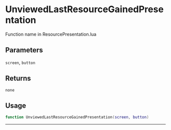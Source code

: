 # UnviewedLastResourceGainedPresentation
Function name in ResourcePresentation.lua
## Parameters
`screen`, `button`
## Returns
`none`
## Usage
```lua
function UnviewedLastResourceGainedPresentation(screen, button)
```
---

